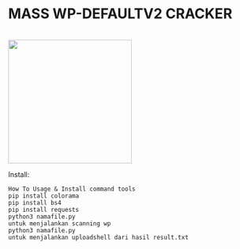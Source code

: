 # MASS WP-DEFAULTV2 CRACKER

<br>

<img src="https://i.top4top.io/p_3075y9rvz0.jpg" width="250" height="250">


Install:

```
How To Usage & Install command tools
pip install colorama
pip install bs4
pip install requests
python3 namafile.py
untuk menjalankan scanning wp
python3 namafile.py
untuk menjalankan uploadshell dari hasil result.txt
```


````**DISCLAIMER : use**
````

